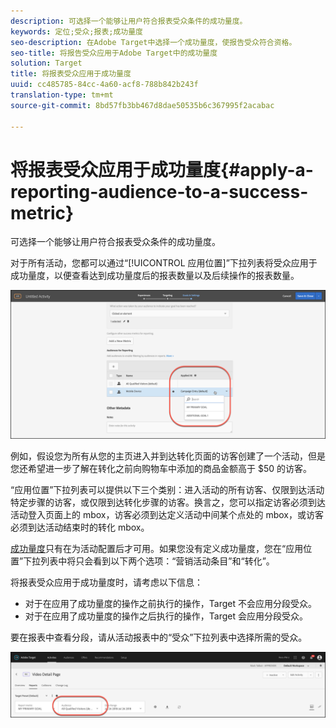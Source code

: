```yaml
---
description: 可选择一个能够让用户符合报表受众条件的成功量度。
keywords: 定位;受众;报表;成功量度
seo-description: 在Adobe Target中选择一个成功量度，使报告受众符合资格。
seo-title: 将报告受众应用于Adobe Target中的成功量度
solution: Target
title: 将报表受众应用于成功量度
uuid: cc485785-84cc-4a60-acf8-788b842b243f
translation-type: tm+mt
source-git-commit: 8bd57fb3bb467d8dae50535b6c367995f2acabac

---
```



# 将报表受众应用于成功量度{#apply-a-reporting-audience-to-a-success-metric}

可选择一个能够让用户符合报表受众条件的成功量度。

对于所有活动，您都可以通过“[!UICONTROL 应用位置]”下拉列表将受众应用于成功量度，以便查看达到成功量度后的报表数量以及后续操作的报表数量。

![](assets/success_metric.png)

例如，假设您为所有从您的主页进入并到达转化页面的访客创建了一个活动，但是您还希望进一步了解在转化之前向购物车中添加的商品金额高于 $50 的访客。

“应用位置”下拉列表可以提供以下三个类别：进入活动的所有访客、仅限到达活动特定步骤的访客，或仅限到达转化步骤的访客。换言之，您可以指定访客必须到达活动登入页面上的 mbox，访客必须到达定义活动中间某个点处的 mbox，或访客必须到达活动结束时的转化 mbox。

[成功量度](../c-activities/r-success-metrics/success-metrics.md#reference_D011575C85DA48E989A244593D9B9924)只有在为活动配置后才可用。如果您没有定义成功量度，您在“应用位置”下拉列表中将只会看到以下两个选项：“营销活动条目”和“转化”。

将报表受众应用于成功量度时，请考虑以下信息：

* 对于在应用了成功量度的操作之前执行的操作，Target 不会应用分段受众。
* 对于在应用了成功量度的操作之后执行的操作，Target 会应用分段受众。

要在报表中查看分段，请从活动报表中的“受众”下拉列表中选择所需的受众。

![](assets/reporting_audience_dropdown.png)

